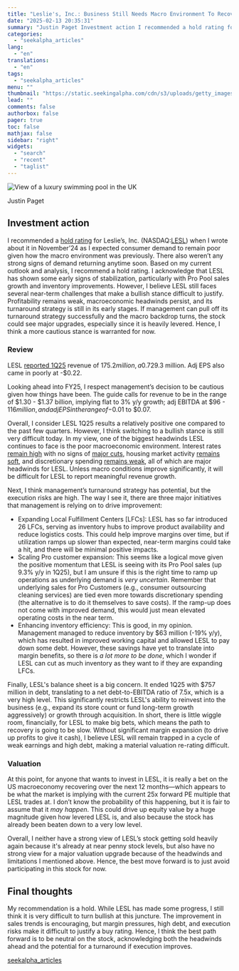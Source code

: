 ```yaml
---
title: "Leslie's, Inc.: Business Still Needs Macro Environment To Recover"
date: "2025-02-13 20:35:31"
summary: "Justin Paget Investment action I recommended a hold rating for Leslie’s, Inc. (NASDAQ:LESL) when I wrote about it in November’24 as I expected consumer demand to remain poor given how the macro environment was previously. There also weren’t any strong signs of demand returning anytime soon. Based on my current..."
categories:
  - "seekalpha_articles"
lang:
  - "en"
translations:
  - "en"
tags:
  - "seekalpha_articles"
menu: ""
thumbnail: "https://static.seekingalpha.com/cdn/s3/uploads/getty_images/1705948449/image_1705948449.jpg"
lead: ""
comments: false
authorbox: false
pager: true
toc: false
mathjax: false
sidebar: "right"
widgets:
  - "search"
  - "recent"
  - "taglist"
---
```


![View of a luxury swimming pool in the UK](https://static.seekingalpha.com/cdn/s3/uploads/getty_images/1705948449/image_1705948449.jpg?io=getty-c-w750) 



Justin Paget





Investment action
-----------------

I recommended a [hold rating](https://seekingalpha.com/article/4740644-leslies-stock-upside-unlikely-as-demand-environment-remains-poor) for Leslie’s, Inc. (NASDAQ:[LESL](https://seekingalpha.com/symbol/LESL "Leslie's, Inc.")) when I wrote about it in November’24 as I expected consumer demand to remain poor given how the macro environment was previously. There also weren’t any strong signs of demand returning anytime soon. Based on my current outlook and analysis, I recommend a hold rating. I acknowledge that LESL has shown some early signs of stabilization, particularly with Pro Pool sales growth and inventory improvements. However, I believe LESL still faces several near-term challenges that make a bullish stance difficult to justify. Profitability remains weak, macroeconomic headwinds persist, and its turnaround strategy is still in its early stages. If management can pull off its turnaround strategy successfully and the macro backdrop turns, the stock could see major upgrades, especially since it is heavily levered. Hence, I think a more cautious stance is warranted for now.

### Review

LESL [reported 1Q25](https://seekingalpha.com/symbol/LESL/earnings) revenue of $175.2 million, a 0.7% y/y increase, and this is very notable because sales had been declining for the past seven quarters. Even more notable, comparable sales growth saw 0.2% y/y, marking the first positive comp since 4Q22. The main driver was Pro Pool sales, which grew 9.3% y/y, which is very encouraging as it reflects LESL’s efforts to deepen relationships with commercial customers and expand its footprint in the professional service segment have worked. While equipment sales were still down 4% y/y, this is a remarkable improvement from -18% y/y in 1Q24, suggesting that demand *may be stabilizing*. However, not everything is rosy. Residential pool sales declined 0.8% y/y, and hot tub sales were down 4.8% y/y, reinforcing the ongoing softness in discretionary consumer spending. Profitability also remains a major issue. Gross margins fell 175 basis points y/y to 27.2%, and this led to an adj EBITDA performance of -$29.3 million. Adj EPS also came in poorly at -$0.22.

Looking ahead into FY25, I respect management’s decision to be cautious given how things have been. The guide calls for revenue to be in the range of $1.30 - $1.37 billion, implying flat to 3% y/y growth; adj EBITDA at $96 - $116 million, and adj EPS in the range of -$0.01 to $0.07.

Overall, I consider LESL 1Q25 results a relatively positive one compared to the past few quarters. However, I think switching to a bullish stance is still very difficult today. In my view, one of the biggest headwinds LESL continues to face is the poor macroeconomic environment. Interest rates [remain high](https://tradingeconomics.com/united-states/interest-rate) with no signs of [major cuts](https://www.reuters.com/markets/rates-bonds/fed-wait-months-next-rate-cut-tariffs-risk-inflation-flare-up-2025-02-11/), housing market activity [remains soft](https://tradingeconomics.com/united-states/existing-home-sales), and discretionary spending [remains weak](https://www2.deloitte.com/us/en/insights/economy/consumer-pulse/state-of-the-us-consumer.html), all of which are major headwinds for LESL. Unless macro conditions improve significantly, it will be difficult for LESL to report meaningful revenue growth.

Next, I think management’s turnaround strategy has potential, but the execution risks are high. The way I see it, there are three major initiatives that management is relying on to drive improvement:

* Expanding Local Fulfillment Centers [LFCs]: LESL has so far introduced 26 LFCs, serving as inventory hubs to improve product availability and reduce logistics costs. This could help improve margins over time, but if utilization ramps up slower than expected, near-term margins could take a hit, and there will be minimal positive impacts.
* Scaling Pro customer expansion: This seems like a logical move given the positive momentum that LESL is seeing with its Pro Pool sales (up 9.3% y/y in 1Q25), but I am unsure if this is the right time to ramp up operations as underlying demand is *very uncertain*. Remember that underlying sales for Pro Customers (e.g., consumer outsourcing cleaning services) are tied even more towards discretionary spending (the alternative is to do it themselves to save costs). If the ramp-up does not come with improved demand, this would just mean elevated operating costs in the near term.
* Enhancing inventory efficiency: This is good, in my opinion. Management managed to reduce inventory by $63 million (-19% y/y), which has resulted in improved working capital and allowed LESL to pay down some debt. However, these savings have yet to translate into margin benefits, so there is *a lot more to be done*, which I wonder if LESL can cut as much inventory as they want to if they are expanding LFCs.

Finally, LESL's balance sheet is a big concern. It ended 1Q25 with $757 million in debt, translating to a net debt-to-EBITDA ratio of 7.5x, which is a very high level. This significantly restricts LESL's ability to reinvest into the business (e.g., expand its store count or fund long-term growth aggressively) or growth through acquisition. In short, there is little wiggle room, financially, for LESL to make big bets, which means the path to recovery is going to be slow. Without significant margin expansion (to drive up profits to give it cash), I believe LESL will remain trapped in a cycle of weak earnings and high debt, making a material valuation re-rating difficult.

### Valuation

At this point, for anyone that wants to invest in LESL, it is really a bet on the US macroeconomy recovering over the next 12 months—which appears to be what the market is implying with the current 25x forward PE multiple that LESL trades at. I don’t know the probability of this happening, but it is fair to assume that it *may happen*. This could drive up equity value by a huge magnitude given how levered LESL is, and also because the stock has already been beaten down to a very low level.

Overall, I neither have a strong view of LESL’s stock getting sold heavily again because it's already at near penny stock levels, but also have no strong view for a major valuation upgrade because of the headwinds and limitations I mentioned above. Hence, the best move forward is to just avoid participating in this stock for now.

Final thoughts
--------------

My recommendation is a hold. While LESL has made some progress, I still think it is very difficult to turn bullish at this juncture. The improvement in sales trends is encouraging, but margin pressures, high debt, and execution risks make it difficult to justify a buy rating. Hence, I think the best path forward is to be neutral on the stock, acknowledging both the headwinds ahead and the potential for a turnaround if execution improves.

[seekalpha_articles](https://seekingalpha.com/article/4757943-leslies-inc-business-still-needs-macro-environment-to-recover)
